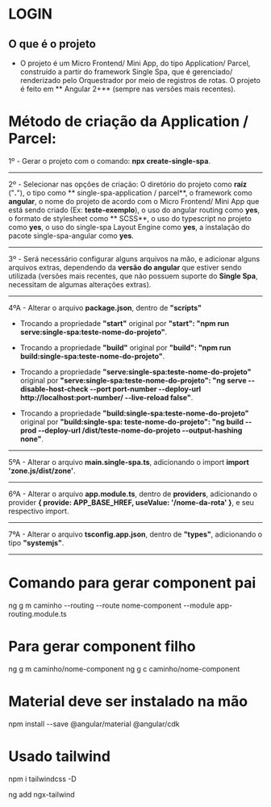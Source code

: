 # LOGIN

## O que é o projeto

- O projeto é um Micro Frontend/ Mini App, do tipo Application/ Parcel, construído a partir do framework Single Spa, que é gerenciado/ renderizado pelo Orquestrador por meio de registros de rotas. O projeto é feito em ** Angular 2+** (sempre nas versões mais recentes).

# Método de criação da Application / Parcel:

1º - Gerar o projeto com o comando: **npx create-single-spa**.

---

2º - Selecionar nas opções de criação: O diretório do projeto como **raíz** ("**.**"), o tipo como **
single-spa-application / parcel**, o framework como **angular**, o nome do projeto de acordo com o Micro Frontend/ Mini
App que está sendo criado (Ex: **teste-exemplo**), o uso do angular routing como **yes**, o formato de stylesheet como **
SCSS**, o uso do typescript no projeto como **yes**, o uso do single-spa Layout Engine como **yes**, a instalação do
pacote single-spa-angular como **yes**.

---

3º - Será necessário configurar alguns arquivos na mão, e adicionar alguns arquivos extras, dependendo da **versão do
angular** que estiver sendo utilizada (versões mais recentes, que não possuem suporte do **Single Spa**, necessitam de
algumas alterações extras).

---

4ºA - Alterar o arquivo **package.json**, dentro de **"scripts"**

- Trocando a propriedade **"start"** original por **"start": "npm run serve:single-spa:teste-nome-do-projeto"**.

- Trocando a propriedade **"build"** original por **"build": "npm run build:single-spa:teste-nome-do-projeto"**.

- Trocando a propriedade **"serve:single-spa:teste-nome-do-projeto"** original por
  **"serve:single-spa:teste-nome-do-projeto": "ng serve --disable-host-check --port port-number
  --deploy-url http://localhost:port-number/ --live-reload false"**.

- Trocando a propriedade **"build:single-spa:teste-nome-do-projeto"** original por **"build:single-spa:
  teste-nome-do-projeto": "ng build --prod --deploy-url /dist/teste-nome-do-projeto --output-hashing none"**.

---

5ºA - Alterar o arquivo **main.single-spa.ts**, adicionando o import **import 'zone.js/dist/zone'**.

---

6ºA - Alterar o arquivo **app.module.ts**, dentro de **providers**, adicionando o provider **{ provide: APP_BASE_HREF,
useValue: '/nome-da-rota' }**, e seu respectivo import.

---

7ºA - Alterar o arquivo **tsconfig.app.json**, dentro de **"types"**, adicionando o tipo **"systemjs"**.

---

# Comando para gerar component pai

ng g m caminho --routing --route nome-component --module app-routing.module.ts

# Para gerar component filho

ng g m caminho/nome-component
ng g c caminho/nome-component

# Material deve ser instalado na mão

npm install --save @angular/material @angular/cdk

# Usado tailwind

npm i tailwindcss -D

ng add ngx-tailwind
